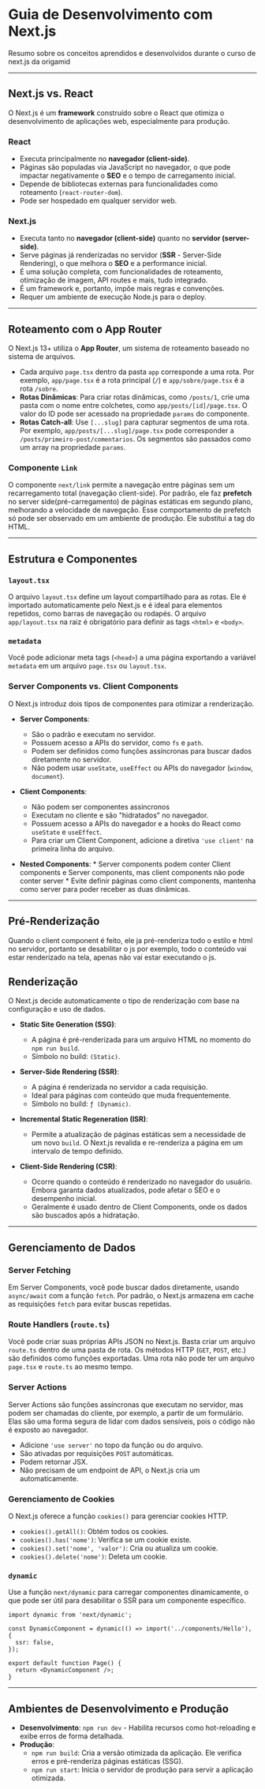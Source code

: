 # Guia de Desenvolvimento com Next.js

Resumo sobre os conceitos aprendidos e desenvolvidos durante o curso de next.js da origamid

-----

## Next.js vs. React

O Next.js é um **framework** construído sobre o React que otimiza o desenvolvimento de aplicações web, especialmente para produção.

### React

  * Executa principalmente no **navegador (client-side)**.
  * Páginas são populadas via JavaScript no navegador, o que pode impactar negativamente o **SEO** e o tempo de carregamento inicial.
  * Depende de bibliotecas externas para funcionalidades como roteamento (`react-router-dom`).
  * Pode ser hospedado em qualquer servidor web.

### Next.js

  * Executa tanto no **navegador (client-side)** quanto no **servidor (server-side)**.
  * Serve páginas já renderizadas no servidor (**SSR** - Server-Side Rendering), o que melhora o **SEO** e a performance inicial.
  * É uma solução completa, com funcionalidades de roteamento, otimização de imagem, API routes e mais, tudo integrado.
  * É um framework e, portanto, impõe mais regras e convenções.
  * Requer um ambiente de execução Node.js para o deploy.

-----

## Roteamento com o App Router

O Next.js 13+ utiliza o **App Router**, um sistema de roteamento baseado no sistema de arquivos.

  * Cada arquivo `page.tsx` dentro da pasta `app` corresponde a uma rota. Por exemplo, `app/page.tsx` é a rota principal (`/`) e `app/sobre/page.tsx` é a rota `/sobre`.
  * **Rotas Dinâmicas**: Para criar rotas dinâmicas, como `/posts/1`, crie uma pasta com o nome entre colchetes, como `app/posts/[id]/page.tsx`. O valor do ID pode ser acessado na propriedade `params` do componente.
  * **Rotas Catch-all**: Use `[...slug]` para capturar segmentos de uma rota. Por exemplo, `app/posts/[...slug]/page.tsx` pode corresponder a `/posts/primeiro-post/comentarios`. Os segmentos são passados como um array na propriedade `params`.

### Componente `Link`

O componente `next/link` permite a navegação entre páginas sem um recarregamento total (navegação client-side). Por padrão, ele faz **prefetch** no server side(pré-carregamento) de páginas estáticas em segundo plano, melhorando a velocidade de navegação. Esse comportamento de prefetch só pode ser observado em um ambiente de produção. Ele substitui a tag <a> do HTML.

-----

## Estrutura e Componentes

### `layout.tsx`

O arquivo `layout.tsx` define um layout compartilhado para as rotas. Ele é importado automaticamente pelo Next.js e é ideal para elementos repetidos, como barras de navegação ou rodapés. O arquivo `app/layout.tsx` na raiz é obrigatório para definir as tags `<html>` e `<body>`.

### `metadata`

Você pode adicionar meta tags (`<head>`) a uma página exportando a variável `metadata` em um arquivo `page.tsx` ou `layout.tsx`.

### Server Components vs. Client Components

O Next.js introduz dois tipos de componentes para otimizar a renderização.

  * **Server Components**:

      * São o padrão e executam no servidor.
      * Possuem acesso a APIs do servidor, como `fs` e `path`.
      * Podem ser definidos como funções assíncronas para buscar dados diretamente no servidor.
      * Não podem usar `useState`, `useEffect` ou APIs do navegador (`window`, `document`).

  * **Client Components**:
      * Não podem ser componentes assincronos
      * Executam no cliente e são "hidratados" no navegador.
      * Possuem acesso a APIs do navegador e a hooks do React como `useState` e `useEffect`.
      * Para criar um Client Component, adicione a diretiva `'use client'` na primeira linha do arquivo.

   * **Nested Components**:
    * Server components podem conter Client components e Server components, mas client components não pode conter server
    * Evite definir páginas como client components, mantenha como server para poder receber as duas dinâmicas.

-----

## Pré-Renderização

Quando o client component é feito, ele ja pré-renderiza todo o estilo e html no servidor, portanto se desabilitar o js por exemplo, todo o conteúdo
vai estar renderizado na tela, apenas não vai estar executando o js.  

## Renderização

O Next.js decide automaticamente o tipo de renderização com base na configuração e uso de dados.

  * **Static Site Generation (SSG)**:

      * A página é pré-renderizada para um arquivo HTML no momento do `npm run build`.
      * Símbolo no build: `(Static)`.

  * **Server-Side Rendering (SSR)**:

      * A página é renderizada no servidor a cada requisição.
      * Ideal para páginas com conteúdo que muda frequentemente.
      * Símbolo no build: `ƒ (Dynamic)`.

  * **Incremental Static Regeneration (ISR)**:

      * Permite a atualização de páginas estáticas sem a necessidade de um novo `build`. O Next.js revalida e re-renderiza a página em um intervalo de tempo definido.

  * **Client-Side Rendering (CSR)**:

      * Ocorre quando o conteúdo é renderizado no navegador do usuário. Embora garanta dados atualizados, pode afetar o SEO e o desempenho inicial.
      * Geralmente é usado dentro de Client Components, onde os dados são buscados após a hidratação.

-----

## Gerenciamento de Dados

### Server Fetching

Em Server Components, você pode buscar dados diretamente, usando `async/await` com a função `fetch`. Por padrão, o Next.js armazena em cache as requisições `fetch` para evitar buscas repetidas.

### Route Handlers (`route.ts`)

Você pode criar suas próprias APIs JSON no Next.js. Basta criar um arquivo `route.ts` dentro de uma pasta de rota. Os métodos HTTP (`GET`, `POST`, etc.) são definidos como funções exportadas. Uma rota não pode ter um arquivo `page.tsx` e `route.ts` ao mesmo tempo.

### Server Actions

Server Actions são funções assíncronas que executam no servidor, mas podem ser chamadas do cliente, por exemplo, a partir de um formulário. Elas são uma forma segura de lidar com dados sensíveis, pois o código não é exposto ao navegador.

  * Adicione `'use server'` no topo da função ou do arquivo.
  * São ativadas por requisições `POST` automáticas.
  * Podem retornar JSX.
  * Não precisam de um endpoint de API, o Next.js cria um automaticamente.

### Gerenciamento de Cookies

O Next.js oferece a função `cookies()` para gerenciar cookies HTTP.

  * `cookies().getAll()`: Obtém todos os cookies.
  * `cookies().has('nome')`: Verifica se um cookie existe.
  * `cookies().set('nome', 'valor')`: Cria ou atualiza um cookie.
  * `cookies().delete('nome')`: Deleta um cookie.

### `dynamic`

Use a função `next/dynamic` para carregar componentes dinamicamente, o que pode ser útil para desabilitar o SSR para um componente específico.

```tsx
import dynamic from 'next/dynamic';

const DynamicComponent = dynamic(() => import('../components/Hello'), {
  ssr: false,
});

export default function Page() {
  return <DynamicComponent />;
}
```

-----

## Ambientes de Desenvolvimento e Produção

  * **Desenvolvimento**: `npm run dev` - Habilita recursos como hot-reloading e exibe erros de forma detalhada.
  * **Produção**:
      * `npm run build`: Cria a versão otimizada da aplicação. Ele verifica erros e pré-renderiza páginas estáticas (SSG).
      * `npm run start`: Inicia o servidor de produção para servir a aplicação otimizada.